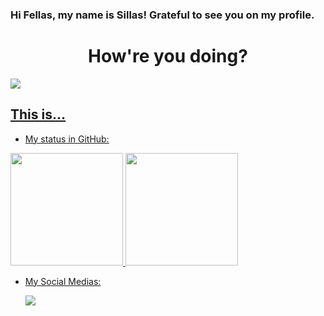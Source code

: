 ### Hi Fellas, my name is Sillas! Grateful to see you on my profile.
  <h1 align= center> How're you doing?</h1>
  
  <a href="#"><img src="https://cdn.theatlantic.com/thumbor/o4lUUQIroIFYL82tsDVCBRF_ezA=/0x0:2000x1400/850x596/media/img/posts/2021/06/CC_Engber_Poe/original.gif">
  
## This is...
- My status in GitHub:
<div>
  <a href="https://github.com/sennags">
  <img height="180em" src="https://github-readme-stats.vercel.app/api?username=sennags&show_icons=true&theme=great-gatsby&include_all_commits=true&count_private=true"/>
  <img height="180em" src="https://github-readme-stats.vercel.app/api/top-langs/?username=sennags&layout=compact&langs_count=16&theme=midnight-purple"/>
</div>

- My Social Medias:
  
  <div>
    <img src="https://img.shields.io/badge/Instagram-E4405F?style=for-the-badge&logo=instagram&logoColor=white">
  </div>
<!--
**sennags/sennags** is a ✨ _special_ ✨ repository because its `README.md` (this file) appears on your GitHub profile.

Here are some ideas to get you started:

- 🔭 I’m currently working on ...
- 🌱 I’m currently learning ...
- 👯 I’m looking to collaborate on ...
- 🤔 I’m looking for help with ...
- 💬 Ask me about ...
- 📫 How to reach me: ...
- 😄 Pronouns: ...
- ⚡ Fun fact: ...
-->
